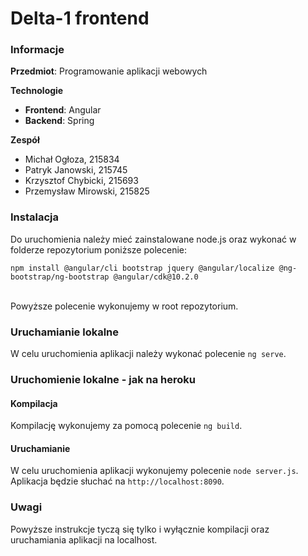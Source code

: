 # Delta-1 frontend

### Informacje
**Przedmiot**: Programowanie aplikacji webowych

**Technologie**
* **Frontend**: Angular<br>
* **Backend**: Spring

**Zespół**
* Michał Ogłoza, 215834<br>
* Patryk Janowski, 215745<br>
* Krzysztof Chybicki, 215693<br>
* Przemysław Mirowski, 215825

### Instalacja
Do uruchomienia należy mieć zainstalowane node.js oraz wykonać w folderze repozytorium poniższe polecenie:
```
npm install @angular/cli bootstrap jquery @angular/localize @ng-bootstrap/ng-bootstrap @angular/cdk@10.2.0
```

<br>
Powyższe polecenie wykonujemy w root repozytorium.

### Uruchamianie lokalne
W celu uruchomienia aplikacji należy wykonać polecenie `ng serve`.

### Uruchomienie lokalne - jak na heroku
#### Kompilacja
Kompilację wykonujemy za pomocą polecenie `ng build`.

#### Uruchamianie
W celu uruchomienia aplikacji wykonujemy polecenie `node server.js`. Aplikacja będzie słuchać na `http://localhost:8090`.

### Uwagi
Powyższe instrukcje tyczą się tylko i wyłącznie kompilacji oraz uruchamiania aplikacji na localhost.